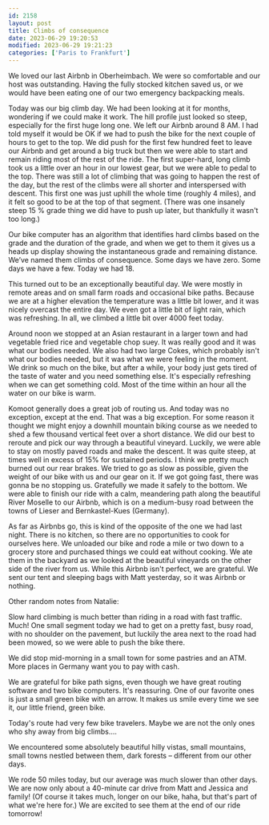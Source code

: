 ```yaml
---
id: 2158
layout: post
title: Climbs of consequence
date: 2023-06-29 19:20:53
modified: 2023-06-29 19:21:23
categories: ['Paris to Frankfurt']
---
```



We loved our last Airbnb in Oberheimbach. We were so comfortable and our host was outstanding. Having the fully stocked kitchen saved us, or we would have been eating one of our two emergency backpacking meals.




Today was our big climb day. We had been looking at it for months, wondering if we could make it work. The hill profile just looked so steep, especially for the first huge long one. We left our Airbnb around 8 AM. I had told myself it would be OK if we had to push the bike for the next couple of hours to get to the top. We did push for the first few hundred feet to leave our Airbnb and get around a big truck but then we were able to start and remain riding most of the rest of the ride. The first super-hard, long climb took us a little over an hour in our lowest gear, but we were able to pedal to the top. There was still a lot of climbing that was going to happen the rest of the day, but the rest of the climbs were all shorter and interspersed with descent. This first one was just uphill the whole time (roughly 4 miles), and it felt so good to be at the top of that segment. (There was one insanely steep 15 % grade thing we did have to push up later, but thankfully it wasn't too long.)




Our bike computer has an algorithm that identifies hard climbs based on the grade and the duration of the grade, and when we get to them it gives us a heads up display showing the instantaneous grade and remaining distance. We’ve named them climbs of consequence. Some days we have zero. Some days we have a few. Today we had 18. 




This turned out to be an exceptionally beautiful day. We were mostly in remote areas and on small farm roads and occasional bike paths. Because we are at a higher elevation the temperature was a little bit lower, and it was nicely overcast the entire day. We even got a little bit of light rain, which was refreshing. In all, we climbed a little bit over 4000 feet today. 




Around noon we stopped at an Asian restaurant in a larger town and had vegetable fried rice and vegetable chop suey. It was really good and it was what our bodies needed. We also had two large Cokes, which probably isn't what our bodies needed, but it was what we were feeling in the moment. We drink so much on the bike, but after a while, your body just gets tired of the taste of water and you need something else. It's especially refreshing when we can get something cold. Most of the time within an hour all the water on our bike is warm.




Komoot generally does a great job of routing us. And today was no exception, except at the end. That was a big exception. For some reason it thought we might enjoy a downhill mountain biking course as we needed to shed a few thousand vertical feet over a short distance. We did our best to reroute and pick our way through a beautiful vineyard. Luckily, we were able to stay on mostly paved roads and make the descent. It was quite steep, at times well in excess of 15% for sustained periods. I think we pretty much burned out our rear brakes. We tried to go as slow as possible, given the weight of our bike with us and our gear on it. If we got going fast, there was gonna be no stopping us. Gratefully we made it safely to the bottom. We were able to finish our ride with a calm, meandering path along the beautiful River Moselle to our Airbnb, which is on a medium-busy road between the towns of Lieser and Bernkastel-Kues (Germany).




As far as Airbnbs go, this is kind of the opposite of the one we had last night. There is no kitchen, so there are no opportunities to cook for ourselves here. We unloaded our bike and rode a mile or two down to a grocery store and purchased things we could eat without cooking. We ate them in the backyard as we looked at the beautiful vineyards on the other side of the river from us. While this Airbnb isn't perfect, we are grateful. We sent our tent and sleeping bags with Matt yesterday, so it was Airbnb or nothing.




Other random notes from Natalie:




Slow hard climbing is much better than riding in a road with fast traffic. Much! One small segment today we had to get on a pretty fast, busy road, with no shoulder on the pavement, but luckily the area next to the road had been mowed, so we were able to push the bike there.




We did stop mid-morning in a small town for some pastries and an ATM. More places in Germany want you to pay with cash. 




We are grateful for bike path signs, even though we have great routing software and two bike computers. It's reassuring. One of our favorite ones is just a small green bike with an arrow. It makes us smile every time we see it, our little friend, green bike.




Today's route had very few bike travelers. Maybe we are not the only ones who shy away from big climbs…. 




We encountered some absolutely beautiful hilly vistas, small mountains, small towns nestled between them, dark forests – different from our other days.  




We rode 50 miles today, but our average was much slower than other days. We are now only about a 40-minute car drive from Matt and Jessica and family! (Of course it takes much, longer on our bike, haha, but that's part of what we're here for.) We are excited to see them at the end of our ride tomorrow! 



